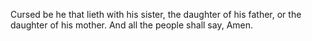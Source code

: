 Cursed be he that lieth with his sister, the daughter of his father, or the daughter of his mother. And all the people shall say, Amen.
